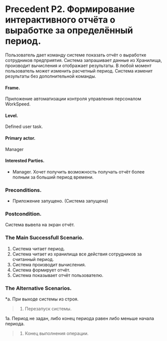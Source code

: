 Precedent P2. Формирование интерактивного отчёта о выработке за определённый период.
====================================================================================

Пользователь дает команду системе показать отчёт о выработке сотрудников предприятия.
Система запрашивает данные из Хранилища, производит вычисления и отображает результаты.
В любой момент пользователь может изменить расчетный период. Система изменит результаты
без дополнительной команды.

#### Frame. 
Приложение автоматизации контроля управления персоналом WorkSpeed.

#### Level.
Defined user task.

#### Primary actor.
Manager

#### Interested Parties.
- Manager. Хочет получить возможность получать отчёт более полным за больший период времени.

### Preconditions.
* Приложение запущено. (Система запущена)

### Postcondition.
Система вывела на экран отчёт.

### The Main Successfull Scenario.
1. Система читает период.
2. Система читает из хранилища все действия сотрудников за считанный период.
3. Система производит вычисления.
4. Система формирует отчёт.
5. Система показывает отчёт пользователю.

### The Alternative Scenarios.
\*a. При выходе системы из строя.     
> 1. Перезапуск системы.     

 1а. Период не задан, либо конец периода равен либо меньше начала периода.
 > 1. Конец выполнения операции.
